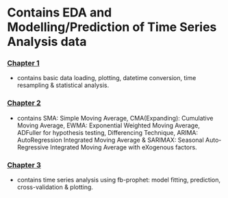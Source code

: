 # Contains EDA and Modelling/Prediction of Time Series Analysis data
### [Chapter 1](https://github.com/sinchan-s/time-series-analysis/blob/main/tsa-eda.ipynb)
- contains basic data loading, plotting, datetime conversion, time resampling & statistical analysis.
### [Chapter 2](https://github.com/sinchan-s/time-series-analysis/blob/main/tsa-functions.ipynb)
- contains SMA: Simple Moving Average, CMA(Expanding): Cumulative Moving Average, EWMA: Exponential Weighted Moving Average, ADFuller for hypothesis testing, Differencing Technique, ARIMA: AutoRegression Integrated Moving Average & SARIMAX: Seasonal Auto-Regressive Integrated Moving Average with eXogenous factors.
### [Chapter 3](https://github.com/sinchan-s/time-series-analysis/blob/main/tsa-fbprophet.ipynb)
- contains time series analysis using fb-prophet: model fitting, prediction, cross-validation & plotting.
